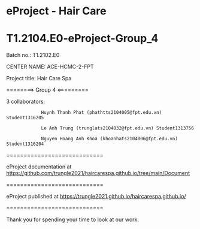 # eProject - Hair Care 
# T1.2104.E0-eProject-Group_4
Batch no.: T1.2102.E0

CENTER NAME: ACE-HCMC-2-FPT

Project title: Hair Care Spa

========> Group 4 <=========

3 collaborators: 

                 Huynh Thanh Phat (phathtts2104005@fpt.edu.vn) Student1316205

                 Le Anh Trung (trunglats2104032@fpt.edu.vn) Student1313756
                 
                 Nguyen Hoang Anh Khoa (khoanhats2104006@fpt.edu.vn) Student1316204
                 

============================

eProject documentation at https://github.com/trungle2021/haircarespa.github.io/tree/main/Document

============================

eProject published at https://trungle2021.github.io/haircarespa.github.io/

============================

Thank you for spending your time to look at our work.
